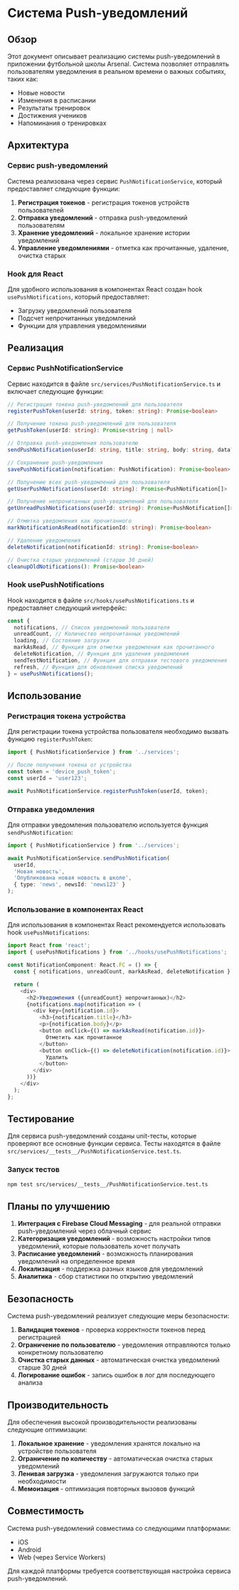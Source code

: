 # Система Push-уведомлений

## Обзор

Этот документ описывает реализацию системы push-уведомлений в приложении футбольной школы Arsenal. Система позволяет отправлять пользователям уведомления в реальном времени о важных событиях, таких как:

- Новые новости
- Изменения в расписании
- Результаты тренировок
- Достижения учеников
- Напоминания о тренировках

## Архитектура

### Сервис push-уведомлений

Система реализована через сервис `PushNotificationService`, который предоставляет следующие функции:

1. **Регистрация токенов** - регистрация токенов устройств пользователей
2. **Отправка уведомлений** - отправка push-уведомлений пользователям
3. **Хранение уведомлений** - локальное хранение истории уведомлений
4. **Управление уведомлениями** - отметка как прочитанные, удаление, очистка старых

### Hook для React

Для удобного использования в компонентах React создан hook `usePushNotifications`, который предоставляет:

- Загрузку уведомлений пользователя
- Подсчет непрочитанных уведомлений
- Функции для управления уведомлениями

## Реализация

### Сервис PushNotificationService

Сервис находится в файле `src/services/PushNotificationService.ts` и включает следующие функции:

```typescript
// Регистрация токена push-уведомлений для пользователя
registerPushToken(userId: string, token: string): Promise<boolean>

// Получение токена push-уведомлений для пользователя
getPushToken(userId: string): Promise<string | null>

// Отправка push-уведомления пользователю
sendPushNotification(userId: string, title: string, body: string, data?: Record<string, any>): Promise<boolean>

// Сохранение push-уведомления
savePushNotification(notification: PushNotification): Promise<boolean>

// Получение всех push-уведомлений для пользователя
getUserPushNotifications(userId: string): Promise<PushNotification[]>

// Получение непрочитанных push-уведомлений для пользователя
getUnreadPushNotifications(userId: string): Promise<PushNotification[]>

// Отметка уведомления как прочитанного
markNotificationAsRead(notificationId: string): Promise<boolean>

// Удаление уведомления
deleteNotification(notificationId: string): Promise<boolean>

// Очистка старых уведомлений (старше 30 дней)
cleanupOldNotifications(): Promise<boolean>
```

### Hook usePushNotifications

Hook находится в файле `src/hooks/usePushNotifications.ts` и предоставляет следующий интерфейс:

```typescript
const {
  notifications, // Список уведомлений пользователя
  unreadCount, // Количество непрочитанных уведомлений
  loading, // Состояние загрузки
  markAsRead, // Функция для отметки уведомления как прочитанного
  deleteNotification, // Функция для удаления уведомления
  sendTestNotification, // Функция для отправки тестового уведомления
  refresh, // Функция для обновления списка уведомлений
} = usePushNotifications();
```

## Использование

### Регистрация токена устройства

Для регистрации токена устройства пользователя необходимо вызвать функцию `registerPushToken`:

```typescript
import { PushNotificationService } from '../services';

// После получения токена от устройства
const token = 'device_push_token';
const userId = 'user123';

await PushNotificationService.registerPushToken(userId, token);
```

### Отправка уведомления

Для отправки уведомления пользователю используется функция `sendPushNotification`:

```typescript
import { PushNotificationService } from '../services';

await PushNotificationService.sendPushNotification(
  userId,
  'Новая новость',
  'Опубликована новая новость в школе',
  { type: 'news', newsId: 'news123' }
);
```

### Использование в компонентах React

Для использования в компонентах React рекомендуется использовать hook `usePushNotifications`:

```typescript
import React from 'react';
import { usePushNotifications } from '../hooks/usePushNotifications';

const NotificationComponent: React.FC = () => {
  const { notifications, unreadCount, markAsRead, deleteNotification } = usePushNotifications();

  return (
    <div>
      <h2>Уведомления ({unreadCount} непрочитанных)</h2>
      {notifications.map(notification => (
        <div key={notification.id}>
          <h3>{notification.title}</h3>
          <p>{notification.body}</p>
          <button onClick={() => markAsRead(notification.id)}>
            Отметить как прочитанное
          </button>
          <button onClick={() => deleteNotification(notification.id)}>
            Удалить
          </button>
        </div>
      ))}
    </div>
  );
};
```

## Тестирование

Для сервиса push-уведомлений созданы unit-тесты, которые проверяют все основные функции сервиса. Тесты находятся в файле `src/services/__tests__/PushNotificationService.test.ts`.

### Запуск тестов

```bash
npm test src/services/__tests__/PushNotificationService.test.ts
```

## Планы по улучшению

1. **Интеграция с Firebase Cloud Messaging** - для реальной отправки push-уведомлений через облачный сервис
2. **Категоризация уведомлений** - возможность настройки типов уведомлений, которые пользователь хочет получать
3. **Расписание уведомлений** - возможность планирования уведомлений на определенное время
4. **Локализация** - поддержка разных языков для уведомлений
5. **Аналитика** - сбор статистики по открытию уведомлений

## Безопасность

Система push-уведомлений реализует следующие меры безопасности:

1. **Валидация токенов** - проверка корректности токенов перед регистрацией
2. **Ограничение по пользователю** - уведомления отправляются только конкретному пользователю
3. **Очистка старых данных** - автоматическая очистка уведомлений старше 30 дней
4. **Логирование ошибок** - запись ошибок в лог для последующего анализа

## Производительность

Для обеспечения высокой производительности реализованы следующие оптимизации:

1. **Локальное хранение** - уведомления хранятся локально на устройстве пользователя
2. **Ограничение по количеству** - автоматическая очистка старых уведомлений
3. **Ленивая загрузка** - уведомления загружаются только при необходимости
4. **Мемоизация** - оптимизация повторных вызовов функций

## Совместимость

Система push-уведомлений совместима со следующими платформами:

- iOS
- Android
- Web (через Service Workers)

Для каждой платформы требуется соответствующая настройка сервиса push-уведомлений.
